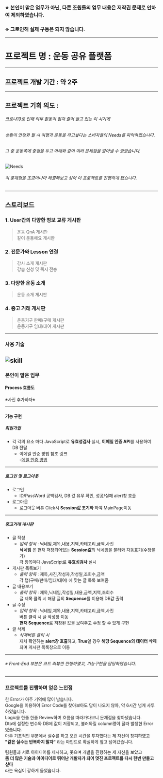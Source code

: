 ### ※ 본인이 맡은 업무가 아닌, 다른 조원들의 업무 내용은 저작권 문제로 인하여 제외하였습니다.
### ※ 그로인해 실제 구동은 되지 않습니다.
- - -
# 프로젝트 명 : 운동 공유 플랫폼

---------------------------------------
## 프로젝트 개발 기간 : 약 2주
---------------------------------------
## 프로젝트 기획 의도 :

###### 코로나19로 인해 외부 활동이 점차 줄어 들고 있는 이 시기에   
###### 상황이 안정화 될 시 여행과 운동을 하고싶다는 소비자들의 Needs를 파악하였습니다.
###### 그 중 운동쪽에 중점을 두고 아래와 같이 여러 문제점을 알아낼 수 있었습니다.

![Needs](https://user-images.githubusercontent.com/58018170/127149280-3208f383-3030-4c5b-a829-a84894cfb85d.png)


###### 이 문제점을 조금이나마 해결해보고 싶어 이 프로젝트를 진행하게 됐습니다.

------------------------------------------
## 스토리보드

### 1. User간의 다양한 정보 교류 게시판
> 운동 QnA 게시판<br>
> 같이 운동해요 게시판
### 2. 전문가와 Lesson 연결
> 강사 소개 게시판<br>
> 강습 신청 및 쪽지 전송
### 3. 다양한 운동 소개
> 운동 소개 게시판<br>
### 4. 중고 거래 게시판
> 운동기구 판매/구매 게시판<br>
> 운동기구 임대/대여 게시판

------------------------------------------
### 사용 기술
![skill](https://user-images.githubusercontent.com/58018170/127865174-52de3f12-e58e-477d-bf30-8c09bd30f55e.png)
------------------------------------------
### 본인이 맡은 업무


#### Process 흐름도

※사진 추가하자※

- - -


#### 기능 구현
##### 회원가입
  * 각 각의 요소 마다 JavaScript로 **유효성검사** 실시, **이메일 인증 API**를 사용하여 DB 전달
    + 이메일 인증 방법 참조 링크   
    -[메일 인증 방법](https://moonong.tistory.com/45)
    
- - - 
##### 로그인 및 로그아웃
  - 로그인
    + ID/PassWord 공백검사, DB 값 유무 확인, 성공/실패 alert창 호출
  - 로그아웃
    + 로그아웃 버튼 Click시 **Session값 초기화** 하여 MainPage이동
- - -
##### 중고거래 게시판
  - 글 작성
    + *입력 항목* : 닉네임,제목,내용,지역,카테고리,금액,사진   
  **닉네임** 은 현재 저장되어있는 **Session값**의 닉네임을 불러와 자동표기(수정불가)   
     각 항목마다 JavaScript로 **유효성검사** 실시    
  - 게시판 목록보기
    + *출력 항목* : 제목,사진,작성자,작성일,조회수,금액   
    각 탭(구매/판매/임대/대여) 에 맞는 글 목록 보여줌   
  - 글 내용보기
    + *출력 항목* : 제목,닉네임,작성일,내용,금액,지역,조회수   
    글 제목 클릭 시 해당 글의 **Sequence**를 이용해 DB값 출력
  - 글 수정
    + *입력 항목* : 닉네임,제목,내용,지역,카테고리,금액,사진   
    버튼 클릭 시 글 작성창 이동   
    **현재 Sequence**로 저장된 값을 보여주고 수정 할 수 있게 구현
  - 글 삭제
    + *삭제버튼 클릭 시*   
재차 확인하는 **alert창 호출**하고, **True**일 경우 **해당 Sequence의 데이터 삭제**되며 게시판 목록창으로 이동
- - -
###### ※ Front-End 부분은 코드 리뷰만 진행하였고, 기능구현을 담당하였습니다.
- - - 

### 프로젝트를 진행하며 얻은 느낀점 

한 Error가 아주 기억에 많이 남습니다.   
Google을 이용하여 Error Code를 찾아보아도 답이 나오지 않아, 약 6시간 넘게 사투하였습니다.   
Logic을 한줄 한줄 Review하며 흐름을 따라가다보니 문제점을 찾아냈습니다.   
Dto에 설정한 변수와 DB에 값이 저장되고, 불러와질 column명이 달라 발생한 Error 였습니다.   
아주 기초적인 부분에서 실수를 하고 오랜 시간을 투자했다는 제 자신이 창피하였고   
**"같은 실수는 반복하지 말자"** 라는 마인드로 확실하게 짚고 넘어갔습니다.    
   
   
팀원들과 서로 아이디어를 제시하고, 웃으며 개발을 진행하는 제 자신을 보았고    
**좀 더 많은 기술과 아이디어로 뛰어난 개발자가 되어 멋진 프로젝트를 다시 한번 만들고 싶다**   
라는 욕심이 강하게 들었습니다.   
